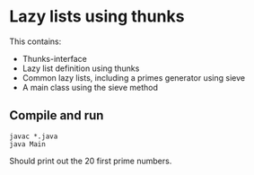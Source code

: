 # Lazy lists using thunks

This contains:

 * Thunks-interface
 * Lazy list definition using thunks
 * Common lazy lists, including a primes generator using sieve
 * A main class using the sieve method

## Compile and run

    javac *.java
    java Main

Should print out the 20 first prime numbers.
